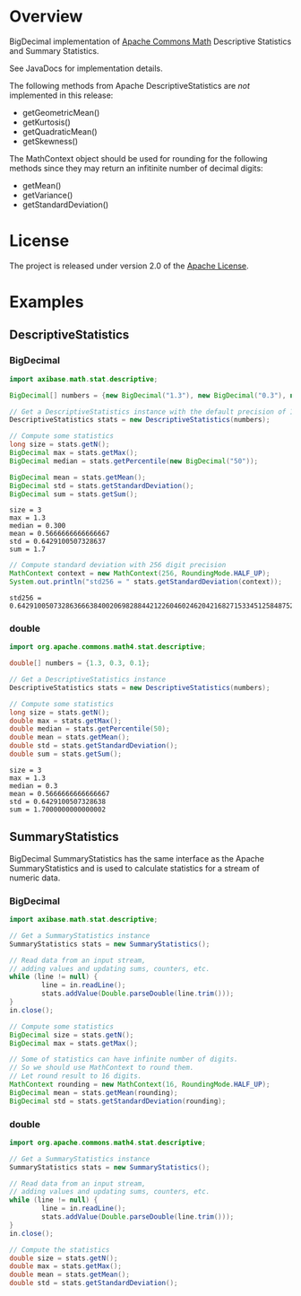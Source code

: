 # Overview

BigDecimal implementation of [Apache Commons Math](https://commons.apache.org/proper/commons-math/userguide/stat.html) Descriptive Statistics and Summary Statistics.

See JavaDocs for implementation details.

The following methods from Apache DescriptiveStatistics are _not_ implemented in this release:

- getGeometricMean()
- getKurtosis()
- getQuadraticMean()
- getSkewness()

The MathContext object should be used for rounding for the following methods since they may return an infitinite number of decimal digits:

- getMean()
- getVariance()
- getStandardDeviation()

# License

The project is released under version 2.0 of the [Apache License](LICENCE.md).

# Examples

## DescriptiveStatistics

### BigDecimal

```java
import axibase.math.stat.descriptive;

BigDecimal[] numbers = {new BigDecimal("1.3"), new BigDecimal("0.3"), new BigDecimal("0.1")};

// Get a DescriptiveStatistics instance with the default precision of 16 digits
DescriptiveStatistics stats = new DescriptiveStatistics(numbers);

// Compute some statistics
long size = stats.getN();
BigDecimal max = stats.getMax();
BigDecimal median = stats.getPercentile(new BigDecimal("50"));

BigDecimal mean = stats.getMean();
BigDecimal std = stats.getStandardDeviation();
BigDecimal sum = stats.getSum();
```

```
size = 3
max = 1.3
median = 0.300
mean = 0.5666666666666667
std = 0.6429100507328637
sum = 1.7
```

```java
// Compute standard deviation with 256 digit precision
MathContext context = new MathContext(256, RoundingMode.HALF_UP);
System.out.println("std256 = " stats.getStandardDeviation(context));
```

```
std256 = 0.6429100507328636663840020698288442122604602462042168271533451258487524279112433148600036472862405727387582388938630659235005210461543930677311557061223125970622348551846400953679001533442110739077534147619453047556859898336326044546221595799048295894202745

```


### double

```java
import org.apache.commons.math4.stat.descriptive;

double[] numbers = {1.3, 0.3, 0.1};

// Get a DescriptiveStatistics instance
DescriptiveStatistics stats = new DescriptiveStatistics(numbers);

// Compute some statistics
long size = stats.getN();
double max = stats.getMax();
double median = stats.getPercentile(50);
double mean = stats.getMean();
double std = stats.getStandardDeviation();
double sum = stats.getSum();
```

```
size = 3
max = 1.3
median = 0.3
mean = 0.5666666666666667
std = 0.6429100507328638
sum = 1.7000000000000002
```

## SummaryStatistics

BigDecimal SummaryStatistics has the same interface as the Apache SummaryStatistics
and is used to calculate statistics for a stream of numeric data.

### BigDecimal

```java
import axibase.math.stat.descriptive;

// Get a SummaryStatistics instance
SummaryStatistics stats = new SummaryStatistics();

// Read data from an input stream,
// adding values and updating sums, counters, etc.
while (line != null) {
        line = in.readLine();
        stats.addValue(Double.parseDouble(line.trim()));
}
in.close();

// Compute some statistics
BigDecimal size = stats.getN();
BigDecimal max = stats.getMax();

// Some of statistics can have infinite number of digits. 
// So we should use MathContext to round them.
// Let round result to 16 digits.
MathContext rounding = new MathContext(16, RoundingMode.HALF_UP);
BigDecimal mean = stats.getMean(rounding);
BigDecimal std = stats.getStandardDeviation(rounding);
```

### double

```java
import org.apache.commons.math4.stat.descriptive;

// Get a SummaryStatistics instance
SummaryStatistics stats = new SummaryStatistics();

// Read data from an input stream,
// adding values and updating sums, counters, etc.
while (line != null) {
        line = in.readLine();
        stats.addValue(Double.parseDouble(line.trim()));
}
in.close();

// Compute the statistics
double size = stats.getN();
double max = stats.getMax();
double mean = stats.getMean();
double std = stats.getStandardDeviation();
```
